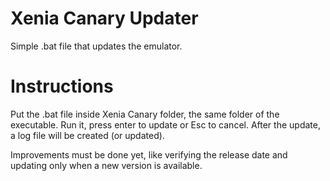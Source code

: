 # Xenia Canary Updater
Simple .bat file that updates the emulator.

# Instructions

Put the .bat file inside Xenia Canary folder, the same folder of the executable. 
Run it, press enter to update or Esc to cancel. After the update, a log file will be created (or updated). 

Improvements must be done yet, like verifying the release date and updating only when a new version is available.
